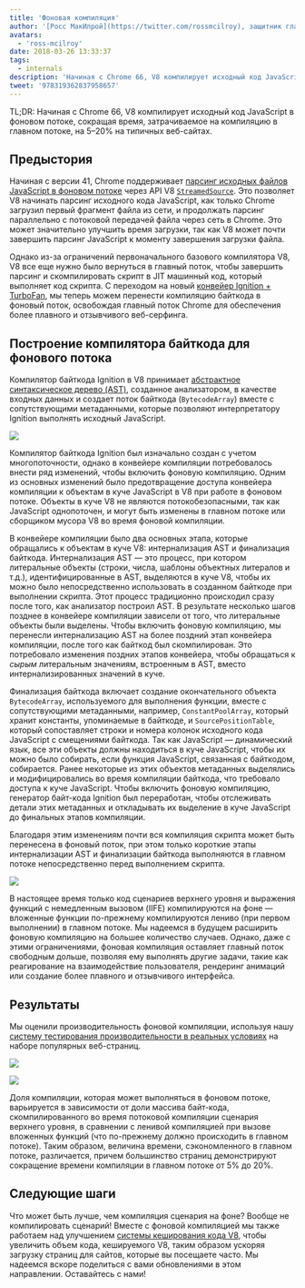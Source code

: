 ```yaml
---
title: 'Фоновая компиляция'
author: '[Росс МакИлрой](https://twitter.com/rossmcilroy), защитник главного потока'
avatars:
  - 'ross-mcilroy'
date: 2018-03-26 13:33:37
tags:
  - internals
description: 'Начиная с Chrome 66, V8 компилирует исходный код JavaScript в фоновом потоке, сокращая время, затрачиваемое на компиляцию в главном потоке, на 5–20% на типичных веб-сайтах.'
tweet: '978319362837958657'
---
```

TL;DR: Начиная с Chrome 66, V8 компилирует исходный код JavaScript в фоновом потоке, сокращая время, затрачиваемое на компиляцию в главном потоке, на 5–20% на типичных веб-сайтах.

## Предыстория

Начиная с версии 41, Chrome поддерживает [парсинг исходных файлов JavaScript в фоновом потоке](https://blog.chromium.org/2015/03/new-javascript-techniques-for-rapid.html) через API V8 [`StreamedSource`](https://cs.chromium.org/chromium/src/v8/include/v8.h?q=StreamedSource&sq=package:chromium&l=1389). Это позволяет V8 начинать парсинг исходного кода JavaScript, как только Chrome загрузил первый фрагмент файла из сети, и продолжать парсинг параллельно с потоковой передачей файла через сеть в Chrome. Это может значительно улучшить время загрузки, так как V8 может почти завершить парсинг JavaScript к моменту завершения загрузки файла.

<!--truncate-->
Однако из-за ограничений первоначального базового компилятора V8, V8 все еще нужно было вернуться в главный поток, чтобы завершить парсинг и скомпилировать скрипт в JIT машинный код, который выполняет код скрипта. С переходом на новый [конвейер Ignition + TurboFan](/blog/launching-ignition-and-turbofan), мы теперь можем перенести компиляцию байткода в фоновый поток, освобождая главный поток Chrome для обеспечения более плавного и отзывчивого веб-серфинга.

## Построение компилятора байткода для фонового потока

Компилятор байткода Ignition в V8 принимает [абстрактное синтаксическое дерево (AST)](https://en.wikipedia.org/wiki/Abstract_syntax_tree), созданное анализатором, в качестве входных данных и создает поток байткода (`BytecodeArray`) вместе с сопутствующими метаданными, которые позволяют интерпретатору Ignition выполнять исходный JavaScript.

![](/_img/background-compilation/bytecode.svg)

Компилятор байткода Ignition был изначально создан с учетом многопоточности, однако в конвейере компиляции потребовалось внести ряд изменений, чтобы включить фоновую компиляцию. Одним из основных изменений было предотвращение доступа конвейера компиляции к объектам в куче JavaScript в V8 при работе в фоновом потоке. Объекты в куче V8 не являются потокобезопасными, так как JavaScript однопоточен, и могут быть изменены в главном потоке или сборщиком мусора V8 во время фоновой компиляции.

В конвейере компиляции было два основных этапа, которые обращались к объектам в куче V8: интернализация AST и финализация байткода. Интернализация AST — это процесс, при котором литеральные объекты (строки, числа, шаблоны объектных литералов и т.д.), идентифицированные в AST, выделяются в куче V8, чтобы их можно было непосредственно использовать в созданном байткоде при выполнении скрипта. Этот процесс традиционно происходил сразу после того, как анализатор построил AST. В результате несколько шагов позднее в конвейере компиляции зависели от того, что литеральные объекты были выделены. Чтобы включить фоновую компиляцию, мы перенесли интернализацию AST на более поздний этап конвейера компиляции, после того как байткод был скомпилирован. Это потребовало изменения поздних этапов конвейера, чтобы обращаться к _сырым_ литеральным значениям, встроенным в AST, вместо интернализированных значений в куче.

Финализация байткода включает создание окончательного объекта `BytecodeArray`, используемого для выполнения функции, вместе с сопутствующими метаданными, например, `ConstantPoolArray`, который хранит константы, упоминаемые в байткоде, и `SourcePositionTable`, который сопоставляет строки и номера колонок исходного кода JavaScript с смещениями байткода. Так как JavaScript — динамический язык, все эти объекты должны находиться в куче JavaScript, чтобы их можно было собирать, если функция JavaScript, связанная с байткодом, собирается. Ранее некоторые из этих объектов метаданных выделялись и модифицировались во время компиляции байткода, что требовало доступа к куче JavaScript. Чтобы включить фоновую компиляцию, генератор байт-кода Ignition был переработан, чтобы отслеживать детали этих метаданных и откладывать их выделение в куче JavaScript до финальных этапов компиляции.

Благодаря этим изменениям почти вся компиляция скрипта может быть перенесена в фоновый поток, при этом только короткие этапы интернализации AST и финализации байткода выполняются в главном потоке непосредственно перед выполнением скрипта.

![](/_img/background-compilation/threads.svg)

В настоящее время только код сценариев верхнего уровня и выражения функций с немедленным вызовом (IIFE) компилируются на фоне — вложенные функции по-прежнему компилируются лениво (при первом выполнении) в главном потоке. Мы надеемся в будущем расширить фоновую компиляцию на большее количество случаев. Однако, даже с этими ограничениями, фоновая компиляция оставляет главный поток свободным дольше, позволяя ему выполнять другие задачи, такие как реагирование на взаимодействие пользователя, рендеринг анимаций или создание более плавного и отзывчивого интерфейса.

## Результаты

Мы оценили производительность фоновой компиляции, используя нашу [систему тестирования производительности в реальных условиях](/blog/real-world-performance) на наборе популярных веб-страниц.

![](/_img/background-compilation/desktop.svg)

![](/_img/background-compilation/mobile.svg)

Доля компиляции, которая может выполняться в фоновом потоке, варьируется в зависимости от доли массива байт-кода, скомпилированного во время потоковой компиляции сценария верхнего уровня, в сравнении с ленивой компиляцией при вызове вложенных функций (что по-прежнему должно происходить в главном потоке). Таким образом, величина времени, сэкономленного в главном потоке, различается, причем большинство страниц демонстрируют сокращение времени компиляции в главном потоке от 5% до 20%.

## Следующие шаги

Что может быть лучше, чем компиляция сценария на фоне? Вообще не компилировать сценарий! Вместе с фоновой компиляцией мы также работаем над улучшением [системы кеширования кода V8](/blog/code-caching), чтобы увеличить объем кода, кешируемого V8, таким образом ускоряя загрузку страниц для сайтов, которые вы посещаете часто. Мы надеемся вскоре поделиться с вами обновлениями в этом направлении. Оставайтесь с нами!

